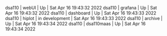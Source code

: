 dsa110 | webUI | Up | Sat Apr 16 19:43:32 2022
dsa110 | grafana | Up | Sat Apr 16 19:43:32 2022
dsa110 | dashboard | Up | Sat Apr 16 19:43:33 2022
dsa110 | hiplot | in development | Sat Apr 16 19:43:33 2022
dsa110 | archive | Up | Sat Apr 16 19:43:34 2022
dsa110 | dsa110maas | Up | Sat Apr 16 19:43:34 2022

